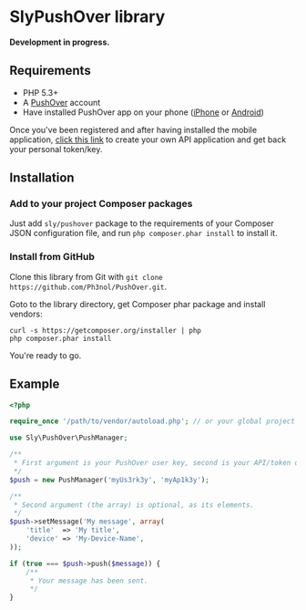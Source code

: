 # SlyPushOver library

**Development in progress.**

## Requirements

* PHP 5.3+
* A [PushOver](https://pushover.net) account
* Have installed PushOver app on your phone
([iPhone](http://itunes.apple.com/us/app/pushover-notifications/id506088175?mt=8) or [Android](https://play.google.com/store/apps/details?id=net.superblock.pushover&hl=fr))

Once you've been registered and after having installed the mobile application,
[click this link](https://pushover.net/apps/build) to create your own API application
and get back your personal token/key.

## Installation

### Add to your project Composer packages

Just add `sly/pushover` package to the requirements of your Composer JSON configuration file,
and run `php composer.phar install` to install it.

### Install from GitHub

Clone this library from Git with `git clone https://github.com/Ph3nol/PushOver.git`.

Goto to the library directory, get Composer phar package and install vendors:

```
curl -s https://getcomposer.org/installer | php
php composer.phar install
```

You're ready to go.

## Example

``` php
<?php

require_once '/path/to/vendor/autoload.php'; // or your global project autoload

use Sly\PushOver\PushManager;

/**
 * First argument is your PushOver user key, second is your API/token one.
 */
$push = new PushManager('myUs3rk3y', 'myAp1k3y');

/**
 * Second argument (the array) is optional, as its elements.
 */
$push->setMessage('My message', array(
    'title'  => 'My title',
    'device' => 'My-Device-Name',
));

if (true === $push->push($message)) {
    /**
     * Your message has been sent.
     */
}
```